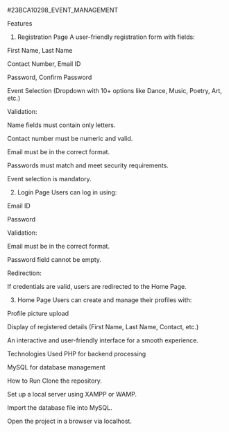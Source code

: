 #23BCA10298_EVENT_MANAGEMENT


Features
1. Registration Page
A user-friendly registration form with fields:

First Name, Last Name

Contact Number, Email ID

Password, Confirm Password

Event Selection (Dropdown with 10+ options like Dance, Music, Poetry, Art, etc.)

Validation:

Name fields must contain only letters.

Contact number must be numeric and valid.

Email must be in the correct format.

Passwords must match and meet security requirements.

Event selection is mandatory.

2. Login Page
Users can log in using:

Email ID

Password

Validation:

Email must be in the correct format.

Password field cannot be empty.

Redirection:

If credentials are valid, users are redirected to the Home Page.

3. Home Page
Users can create and manage their profiles with:

Profile picture upload

Display of registered details (First Name, Last Name, Contact, etc.)

An interactive and user-friendly interface for a smooth experience.

Technologies Used
PHP for backend processing

MySQL for database management

How to Run
Clone the repository.

Set up a local server using XAMPP or WAMP.

Import the database file into MySQL.

Open the project in a browser via localhost.
